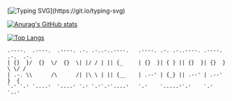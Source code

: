 [![Typing SVG](https://readme-typing-svg.demolab.com?font=Fira+Code&size=14&duration=6000&pause=5000&color=041507&vCenter=true&width=620&lines=Try+to+learn+something+about+everything+and+everything+about+something.)](https://git.io/typing-svg)

[![Anurag's GitHub stats](https://github-readme-stats.vercel.app/api?username=zhanshuyou&show_icons=true&theme=panda)](https://github.com/anuraghazra/github-readme-stats)

[![Top Langs](https://github-readme-stats.vercel.app/api/top-langs/?username=zhanshuyou&layout=compact)](https://github.com/anuraghazra/github-readme-stats)
```
.----.  .----.  .----. .-. .-..-..----.   .----. .-. .-..----. .----. .-.  .-.
| {}  }/  {}  \/  {}  \| |/ / | || {_     | {}  }| { } || {}  }| {}  } \ \/ / 
| .-. \\      /\      /| |\ \ | || {__    | .--' | {_} || .--' | .--'   }  {  
`-' `-' `----'  `----' `-' `-'`-'`----'   `-'    `-----'`-'    `-'      `--'  
```
<!--
**zhanshuyou/zhanshuyou** is a ✨ _special_ ✨ repository because its `README.md` (this file) appears on your GitHub profile.

Here are some ideas to get you started:

- 🔭 I’m currently working on ...
- 🌱 I’m currently learning ...
- 👯 I’m looking to collaborate on ...
- 🤔 I’m looking for help with ...
- 💬 Ask me about ...
- 📫 How to reach me: ...
- 😄 Pronouns: ...
- ⚡ Fun fact: ...
-->
